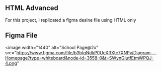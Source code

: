 ## HTML Advanced
For this project, I replicated a figma desine file using HTML only


## Figma File
<image width="1440" alt="School Page@2x" src="https://www.figma.com/file/b3btqNdkP0UeXRXtc7XNPv/Diagram---Homepage?type=whiteboard&node-id=3558-0&t=SWynGlutfEtmWPQJ-4.png"
